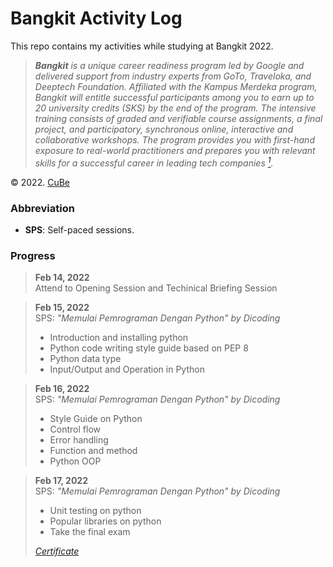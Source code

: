 # Bangkit Activity Log
This repo contains my activities while studying at Bangkit 2022.

> ***Bangkit** is a unique career readiness program led by Google and delivered support from industry experts from GoTo, Traveloka, and Deeptech Foundation. Affiliated with the Kampus Merdeka program, Bangkit will entitle successful participants among you to earn up to 20 university credits (SKS) by the end of the program. The intensive training consists of graded and verifiable course assignments, a final project, and participatory, synchronous online, interactive and collaborative workshops. The program provides you with first-hand exposure to real-world practitioners and prepares you with relevant skills for a successful career in leading tech companies [<sup>1</sup>](https://docs.google.com/document/d/1tPmbupsdIWgxGytBSwH3ZUmCfdIaSsBq8ZCmL47l_d0/preview?pru=AAABfxotgks*sK9Lo88cZxfT4kPNbscbYw#heading=h.ajhjo6miqvhw).*

© 2022. [CuBe](https://github.com/syauqi-a/)

### Abbreviation
- **SPS**: Self-paced sessions.

### Progress
> **Feb 14, 2022**\
> Attend to Opening Session and Techinical Briefing Session

> **Feb 15, 2022**\
> SPS: *"Memulai Pemrograman Dengan Python" by Dicoding*
> - Introduction and installing python
> - Python code writing style guide based on PEP 8
> - Python data type
> - Input/Output and Operation in Python

> **Feb 16, 2022**\
> SPS: *"Memulai Pemrograman Dengan Python" by Dicoding*
> - Style Guide on Python
> - Control flow
> - Error handling
> - Function and method
> - Python OOP

> **Feb 17, 2022**\
> SPS: *"Memulai Pemrograman Dengan Python" by Dicoding*
> - Unit testing on python
> - Popular libraries on python
> - Take the final exam
> 
> [*Certificate*](https://www.dicoding.com/certificates/N9ZOEKYO0XG5)
